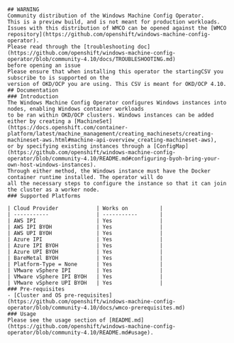     ## WARNING
    Community distribution of the Windows Machine Config Operator.
    This is a preview build, and is not meant for production workloads.
    Issues with this distribution of WMCO can be opened against the [WMCO repository](https://github.com/openshift/windows-machine-config-operator).
    Please read through the [troubleshooting doc](https://github.com/openshift/windows-machine-config-operator/blob/community-4.10/docs/TROUBLESHOOTING.md)
    before opening an issue
    Please ensure that when installing this operator the startingCSV you subscribe to is supported on the
    version of OKD/OCP you are using. This CSV is meant for OKD/OCP 4.10.
    ## Documentation
    ### Introduction
    The Windows Machine Config Operator configures Windows instances into nodes, enabling Windows container workloads
    to be ran within OKD/OCP clusters. Windows instances can be added either by creating a [MachineSet](https://docs.openshift.com/container-platform/latest/machine_management/creating_machinesets/creating-machineset-aws.html#machine-api-overview_creating-machineset-aws),
    or by specifying existing instances through a [ConfigMap](https://github.com/openshift/windows-machine-config-operator/blob/community-4.10/README.md#configuring-byoh-bring-your-own-host-windows-instances).
    Through either method, the Windows instance must have the Docker container runtime installed. The operator will do
    all the necessary steps to configure the instance so that it can join the cluster as a worker node.
    ### Supported Platforms
    
    | Cloud Provider            | Works on          |
    | -----------               | -----------       |
    | AWS IPI                   | Yes               |
    | AWS IPI BYOH              | Yes               |
    | AWS UPI BYOH              | Yes               |
    | Azure IPI                 | Yes               |
    | Azure IPI BYOH            | Yes               |
    | Azure UPI BYOH            | Yes               |
    | BareMetal BYOH            | Yes               | 
    | Platform-Type = None      | Yes               |
    | VMware vSphere IPI        | Yes               |
    | VMware vSphere IPI BYOH   | Yes               |
    | VMware vSphere UPI BYOH   | Yes               |
    ### Pre-requisites
    - [Cluster and OS pre-requisites](https://github.com/openshift/windows-machine-config-operator/blob/community-4.10/docs/wmco-prerequisites.md)
    ### Usage
    Please see the usage section of [README.md](https://github.com/openshift/windows-machine-config-operator/blob/community-4.10/README.md#usage).
